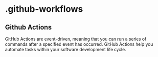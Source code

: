 # .github-workflows
## Github Actions
GitHub Actions are event-driven, meaning that you can run a series of commands after a specified event has occurred. GitHub Actions help you automate tasks within your software development life cycle.



